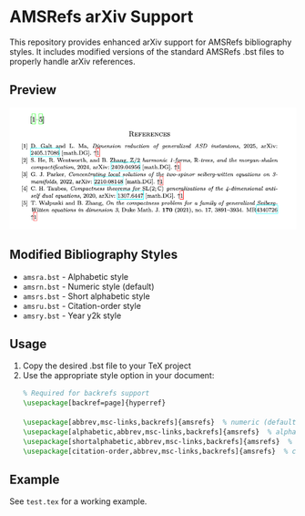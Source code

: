 # AMSRefs arXiv Support

This repository provides enhanced arXiv support for AMSRefs bibliography styles. It includes modified versions of the standard AMSRefs .bst files to properly handle arXiv references.

## Preview

![arXiv Reference Styles](arXiv-style-Reference.png)

## Modified Bibliography Styles

- `amsra.bst` - Alphabetic style
- `amsrn.bst` - Numeric style (default)
- `amsrs.bst` - Short alphabetic style
- `amsru.bst` - Citation-order style
- `amsry.bst` - Year y2k style

## Usage

1. Copy the desired .bst file to your TeX project
2. Use the appropriate style option in your document:
   ```latex
   % Required for backrefs support
   \usepackage[backref=page]{hyperref}
   
   \usepackage[abbrev,msc-links,backrefs]{amsrefs}  % numeric (default)
   \usepackage[alphabetic,abbrev,msc-links,backrefs]{amsrefs}  % alphabetic
   \usepackage[shortalphabetic,abbrev,msc-links,backrefs]{amsrefs}  % short alphabetic
   \usepackage[citation-order,abbrev,msc-links,backrefs]{amsrefs}  % citation-order
   ```

## Example

See `test.tex` for a working example. 
